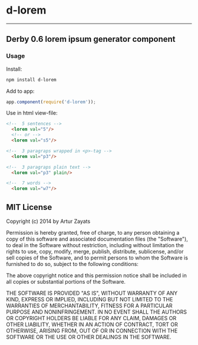 # d-lorem
---

## Derby 0.6 lorem ipsum generator component

### Usage

Install:
```bash
npm install d-lorem
```

Add to app:
```js
app.component(require('d-lorem'));
```

Use in html view-file:
```html
<!--  5 sentences -->
  <lorem val="5"/>
  <!-- or -->
  <lorem val="s5"/>

<!--  3 paragraps wrapped in <p>-tag -->
  <lorem val="p3"/>

<!--  3 paragraps plain text -->
  <lorem val="p3" plain/>

<!--  7 words -->
  <lorem val="w7"/>
```

## MIT License
Copyright (c) 2014 by Artur Zayats

Permission is hereby granted, free of charge, to any person obtaining a copy
of this software and associated documentation files (the "Software"), to deal
in the Software without restriction, including without limitation the rights
to use, copy, modify, merge, publish, distribute, sublicense, and/or sell
copies of the Software, and to permit persons to whom the Software is
furnished to do so, subject to the following conditions:

The above copyright notice and this permission notice shall be included in
all copies or substantial portions of the Software.

THE SOFTWARE IS PROVIDED "AS IS", WITHOUT WARRANTY OF ANY KIND, EXPRESS OR
IMPLIED, INCLUDING BUT NOT LIMITED TO THE WARRANTIES OF MERCHANTABILITY,
FITNESS FOR A PARTICULAR PURPOSE AND NONINFRINGEMENT. IN NO EVENT SHALL THE
AUTHORS OR COPYRIGHT HOLDERS BE LIABLE FOR ANY CLAIM, DAMAGES OR OTHER
LIABILITY, WHETHER IN AN ACTION OF CONTRACT, TORT OR OTHERWISE, ARISING FROM,
OUT OF OR IN CONNECTION WITH THE SOFTWARE OR THE USE OR OTHER DEALINGS IN
THE SOFTWARE.
